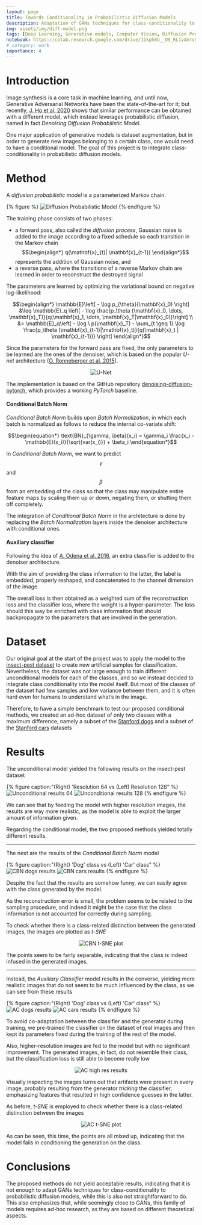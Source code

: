 ```yaml
---
layout: page
title: Towards Conditionality in Probabilistic Diffusion Models
description: Adaptation of GANs techniques for class-conditionality to probabilistic diffusion models.
img: assets/img/diff-model.png
tags: [Deep Learning, Generative models, Computer Vision, Diffusion Probabilistic Models]
notebook: https://colab.research.google.com/drive/11kph8U__O9_RL1vAmrvS5ohOo_YGpspw
# category: work
importance: 4
---
```


# Introduction

Image synthesis is a core task in machine learning, and until now, Generative Adversarial Networks have been the state-of-the-art for it; but recently, [J. Ho et al. 2020](http://arxiv.org/abs/2006.11239) shows that similar performance can be obtained with a different model, which instead leverages probabilistic diffusion, named in fact *Denoising Diffusion Probabilistic Model*.

One major application of generative models is dataset augmentation, but in order to generate new images belonging to a certain class, one would need to have a conditional model. The goal of this project is to integrate class-conditionality in probabilistic diffusion models.

# Method

A *diffusion probabilistic model* is a parameterized Markov chain.

{% figure %}
![Diffusion Probabilistic Model](/assets/img/markov-diffusion.png "Diffusion probabilistic model as a markov chain")
{% endfigure %}

The training phase consists of two phases: 
- a forward pass, also called the *diffusion process*, Gaussian noise is added to the image according to a fixed schedule so each transition in the Markov chain
$$\begin{align*}
	q(\mathbf{x}_{t}| \mathbf{x}_{t-1})
\end{align*}$$ represents the addition of Gaussian noise, and
- a reverse pass, where the transitions of a reverse Markov chain are learned in order to reconstruct the destroyed signal

The parameters are learned by optimizing the variational bound on negative log-likelihood:

$$\begin{align*}
	\mathbb{E}\left[ - \log p_{\theta}(\mathbf{x}_0) \right] &\leq \mathbb{E}_q \left[ - \log \frac{p_\theta (\mathbf{x}_0, \dots, \mathbf{x}_T)}{q(\mathbf{x}_1, \dots, \mathbf{x}_T|\mathbf{x}_0)}\right] \\
	&= \mathbb{E}_q\left[ - \log \ p(\mathbf{x}_T) - \sum_{t \geq 1} \log \frac{p_\theta (\mathbf{x}_{t-1}|\mathbf{x}_t)}{q(\mathbf{x}_t | \mathbf{x}_{t-1})} \right]
\end{align*}$$

Since the parameters for the forward pass are fixed, the only parameters to be learned are the ones of the denoiser, which is based on the popular *U-net* architecture ([O. Ronneberger et al. 2015](http://arxiv.org/abs/1505.04597)).

<p align="center"><img src="/assets/img/U-net.png" alt="U-Net" title="U-Net architecture for the denoiser" /></p>

The implementation is based on the GitHub repository [denoising-diffusion-pytorch](https://github.com/lucidrains/denoising-diffusion-pytorch), which provides a working *PyTorch* baseline.

#### Conditional Batch Norm

*Conditional Batch Norm* builds upon *Batch Normalization*, in which each batch is normalized as follows to reduce the internal co-variate shift:

$$\begin{equation*}
	\text{BN}_{\gamma, \beta}(x_i) = \gamma_i \frac{x_i - \mathbb{E}(x_i)}{\sqrt{var(x_i)}} + \beta_i
\end{equation*}$$

In *Conditional Batch Norm*, we want to predict $$\gamma$$ and $$\beta$$ from an embedding of the class so that the class may manipulate entire feature maps by scaling them up or down, negating them, or shutting them off completely.

The integration of *Conditional Batch Norm* in the architecture is done by replacing the *Batch Normalization* layers inside the denoiser architecture with conditional ones. 

#### Auxiliary classifier

Following the idea of [A. Odena et al. 2016](https://arxiv.org/abs/1610.09585), an extra classifier is added to the denoiser architecture.

With the aim of providing the class information to the latter, the label is embedded, properly reshaped, and concatenated to the channel dimension of the image.

The overall loss is then obtained as a weighted sum of the reconstruction loss and the classifier loss, where the weight is a hyper-parameter. The loss should this way be enriched with class information that should backpropagate to the parameters that are involved in the generation.

# Dataset

Our original goal at the start of the project was to apply the model to the [insect-pest dataset](https://openaccess.thecvf.com/content_CVPR_2019/papers/Wu_IP102_A_Large-Scale_Benchmark_Dataset_for_Insect_Pest_Recognition_CVPR_2019_paper.pdf) to create new artificial samples for classification. 
Nevertheless, the dataset was not large enough to train different unconditional models for each of the classes, and so we instead decided to integrate class conditionality into the model itself.
But most of the classes of the dataset had few samples and low variance between them, and it is often hard even for humans to understand what’s in the image.

Therefore, to have a simple benchmark to test our proposed conditional methods, we created an ad-hoc dataset of only two classes with a maximum difference, namely a subset of the [Stanford dogs](http://vision.stanford.edu/aditya86/ImageNetDogs/) and a subset of the [Stanford cars](http://ai.stanford.edu/~jkrause/cars/car_dataset.html) datasets

# Results

The unconditional model yielded the following results on the insect-pest dataset

{% figure caption:"(Right) 'Resolution 64 vs (Left) Resolution 128" %}
![Unconditional results 64](/assets/img/unconditional-insects-64.png "Results of the unconditional model fed with image at resolution of 64")
![Unconditional results 128](/assets/img/unconditional-insects-128.png "Results of the unconditional model fed with image at resolution of 128")
{% endfigure %}

We can see that by feeding the model with higher resolution images, the results are way more realistic, as the model is able to exploit the larger amount of information given.

Regarding the conditional model, the two proposed methods yielded totally different results.

---

The next are the results of the *Conditional Batch Norm* model

{% figure caption:"(Right) 'Dog' class vs (Left) 'Car' class" %}
![CBN dogs results](/assets/img/cbn-generated-dogs.png "Results of the conditional batch norm model on dogs class images")
![CBN cars results](/assets/img/cbn-generated-cars.png "Results of the conditional batch norm model on cars class images")
{% endfigure %}

Despite the fact that the results are somehow funny, we can easily agree with the class generated by the model. 

As the reconstruction error is small, the problem seems to be related to the sampling procedure, and indeed it might be the case that the class information is not accounted for correctly during sampling.

To check whether there is a class-related distinction between the generated images, the images are plotted as *t-SNE*

<p align="center"><img src="/assets/img/CBN-t-sne-images.png" alt="CBN t-SNE plot" title="t-SNE plot of the conditional batch norm's results" /></p>

The points seem to be fairly separable, indicating that the class is indeed infused in the generated images.

---

Instead, the *Auxiliary Classifier* model results in the converse, yielding more realistic images that do not seem to be much influenced by the class, as we can see from these results

{% figure caption:"(Right) 'Dog' class vs (Left) 'Car' class" %}
![AC dogs results](/assets/img/ac-generated-dogs.png "Results of the auxiliary classifier model on dogs class images")
![AC cars results](/assets/img/ac-generated-cars.png "Results of the auxiliary classifier model on cars class images")
{% endfigure %}

To avoid co-adaptation between the classifier and the generator during training, we pre-trained the classifier on the dataset of real images and then kept its parameters fixed during the training of the rest of the model.

Also, higher-resolution images are fed to the model but with no significant improvement. The generated images, in fact, do not resemble their class, but the classification loss is still able to become really low

<p align="center"><img src="/assets/img/ac-generated-128.png" alt="AC high res results" title="Results of the auxiliary classifier model on high resolution images" /></p>

Visually inspecting the images turns out that artifacts were present in every image, probably resulting from the generator *tricking* the classifier, emphasizing features that resulted in high confidence guesses in the latter.

As before, *t-SNE* is employed to check whether there is a class-related distinction between the images

<p align="center"><img src="/assets/img/AC-t-sne-images.png" alt="AC t-SNE plot" title="t-SNE plot of the auxiliary classifier's results" /></p>

As can be seen, this time, the points are all mixed up, indicating that the model fails in conditioning the generation on the class.

# Conclusions

The proposed methods do not yield acceptable results, indicating that it is not enough to adapt GANs techniques for class-conditionality to probabilistic diffusion models, while this is also not straightforward to do.
This also emphasizes that, while seemingly close to GANs, this family of models requires ad-hoc research, as they are based on different theoretical aspects.
